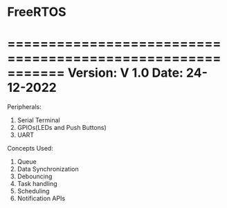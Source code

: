 # FreeRTOS
===========================================================
Version: V 1.0
Date: 24-12-2022
===========================================================
Peripherals:
1. Serial Terminal
2. GPIOs(LEDs and Push Buttons)
3. UART

Concepts Used:
1. Queue
2. Data Synchronization
3. Debouncing
4. Task handling
5. Scheduling
6. Notification APIs


